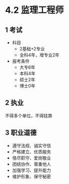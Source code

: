 # 4.2 监理工程师

## 1 考试

* 科目
  * 2基础+2专业
  * 全科4年，增专业2年
* 报考条件
  * 大专6年
  * 本科4年
  * 硕士2年
  * 博士0年

## 2 执业

不得多个单位，不得挂靠

## 3 职业道德

* 遵守法规、诚实守信
* 严格建立、优质服务
* 恪尽职守、爱岗敬业
* 团结协作、尊重他人
* 加强学习、提升能力
* 维护形象、保守秘密
